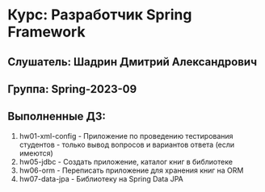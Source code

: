 # Курс: Разработчик Spring Framework
## Слушатель: Шадрин Дмитрий Александрович
## Группа: Spring-2023-09
## Выполненные ДЗ:
1. hw01-xml-config - Приложение по проведению тестирования студентов - только вывод вопросов и вариантов ответа (если имеются)
2. hw05-jdbc - Создать приложение, каталог книг в библиотеке
3. hw06-orm - Переписать приложение для хранения книг на ORM
4. hw07-data-jpa - Библиотеку на Spring Data JPA